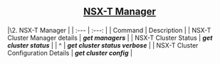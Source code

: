 ## <p align="center"><ins>NSX-T Manager</ins></p>
|\2. NSX-T Manager |
| :--- | :---: |
| Command | Description |
| NSX-T Cluster Manager details | ***get managers*** |
| NSX-T Cluster Status | ***get cluster status*** |
| ^ | ***get cluster status verbose*** |
| NSX-T Cluster Configuration Details | ***get cluster config*** |